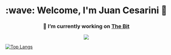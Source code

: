 <h1 align="center"><b>:wave: Welcome, I'm Juan Cesarini 👋 </b></h1>
<h3 align="center"> 🔭 I’m currently working on <a href="https://www.thebit.ar" target="_blank">The Bit</a></h3>

 
<p align="center"><img src="https://github-readme-stats.vercel.app/api?username=juanPabloCesarini&&show_icons=true&title_color=00fa9a&icon_color=00c87b&text_color=00fa9a&bg_color=191919&count_private=true"></p> 

[![Top Langs](https://github-readme-stats.vercel.app/api/top-langs/?username=juanPabloCesarini&bg_color=000000&text_color=FFFFFF&title_color=159E4A&langs_count=10&card_width=1000&layout=compact)](https://github.com/juanPabloCesarini/github-readme-stats)


<!--
**juanPabloCesarini/juanPabloCesarini** is a ✨ _special_ ✨ repository because its `README.md` (this file) appears on your GitHub profile.

Here are some ideas to get you started:



- 👯 I’m looking to collaborate on ...
- 🤔 I’m looking for help with ...
- 💬 Ask me about ...
- 📫 How to reach me: ...
- 😄 Pronouns: ...
- ⚡ Fun fact: ...
-->
